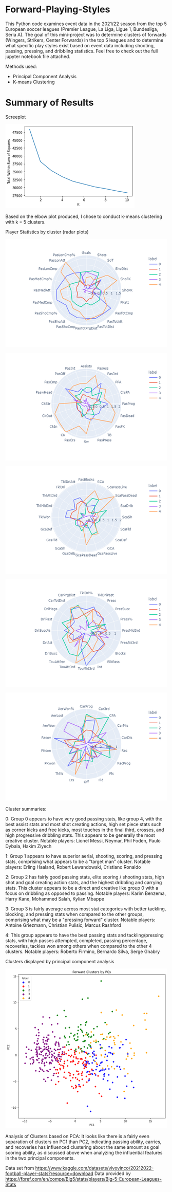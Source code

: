 # Forward-Playing-Styles

This Python code examines event data in the 2021/22 season from the top 5 European soccer leagues (Premier League, La Liga, Ligue 1, Bundesliga, Seria A). The goal of this mini-project was to determine clusters of forwards (Wingers, Strikers, Center Forwards) in the top 5 leagues and to determine what specific play styles exist based on event data including shooting, passing, pressing, and dribbling statistics. Feel free to check out the full jupyter notebook file attached.

Methods used: 
* Principal Component Analysis
* K-means Clustering

# Summary of Results

Screeplot

![scree](screeplot.png)

Based on the elbow plot produced, I chose to conduct k-means clustering with k = 5 clusters.

Player Statistics by cluster (radar plots)

![fwd1](fwd1.png)

![fwd2](fwd2.png)

![fwd3](fwd3.png)

![fwd4](fwd4.png)

![fwd5](fwd5.png)

Cluster summaries:

0: Group 0 appears to have very good passing stats, like group 4, with the best assist stats and most shot creating actions, high set piece stats such as corner kicks and free kicks, most touches in the final third, crosses, and high progressive dribbling stats. This appears to be generally the most creative cluster. Notable players: Lionel Messi, Neymar, Phil Foden, Paulo Dybala, Hakim Ziyech

1: Group 1 appears to have superior aerial, shooting, scoring, and pressing stats, comprising what appears to be a "target man" cluster. Notable players: Erling Haaland, Robert Lewandowski, Cristiano Ronaldo

2: Group 2 has fairly good passing stats, elite scoring / shooting stats, high shot and goal creating action stats, and the highest dribbling and carrying stats. This cluster appears to be a direct and creative like group 0 with a focus on dribbling as opposed to passing. Notable players: Karim Benzema, Harry Kane, Mohammed Salah, Kylian Mbappe

3: Group 3 is fairly average across most stat categories with better tackling, blocking, and pressing stats when compared to the other groups, comprising what may be a "pressing forward" cluster. Notable players: Antoine Griezmann, Christian Pulisic, Marcus Rashford

4: This group appears to have the best passing stats and tackling/pressing stats, with high passes attempted, completed, passing percentage, recoveries, tackles won among others when compared to the other 4 clusters. Notable players: Roberto Firmino, Bernardo Silva, Serge Gnabry

Clusters displayed by principal component analysis

![pca](fwd_pca.png)

Analysis of Clusters based on PCA: It looks like there is a fairly even separation of clusters on PC1 than PC2, indicating passing ability, carries, and recoveries has influenced clustering about the same amount as goal scoring ability, as discussed above when analyzing the influential features in the two principal components.

Data set from https://www.kaggle.com/datasets/vivovinco/20212022-football-player-stats?resource=download
Data provided by https://fbref.com/en/comps/Big5/stats/players/Big-5-European-Leagues-Stats
